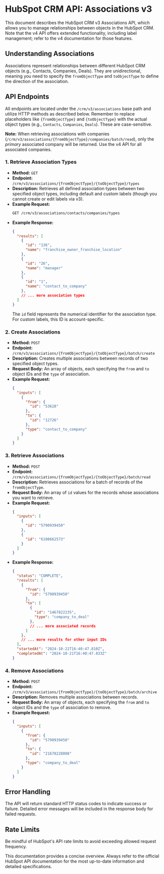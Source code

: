 # HubSpot CRM API: Associations v3

This document describes the HubSpot CRM v3 Associations API, which allows you to manage relationships between objects in the HubSpot CRM.  Note that the v4 API offers extended functionality, including label management; refer to the v4 documentation for those features.

## Understanding Associations

Associations represent relationships between different HubSpot CRM objects (e.g., Contacts, Companies, Deals).  They are unidirectional, meaning you need to specify the `fromObjectType` and `toObjectType` to define the direction of the association.


## API Endpoints

All endpoints are located under the `/crm/v3/associations` base path and utilize HTTP methods as described below.  Remember to replace placeholders like `{fromObjectType}` and `{toObjectType}` with the actual object types (e.g., `Contacts`, `Companies`, `Deals`).  These are case-sensitive.

**Note:**  When retrieving associations with companies (`/crm/v3/associations/{fromObjectType}/companies/batch/read`), only the *primary* associated company will be returned. Use the v4 API for all associated companies.


### 1. Retrieve Association Types

* **Method:** `GET`
* **Endpoint:** `/crm/v3/associations/{fromObjectType}/{toObjectType}/types`
* **Description:** Retrieves all defined association types between two specified object types, including default and custom labels (though you cannot create or edit labels via v3).
* **Example Request:**
  ```bash
  GET /crm/v3/associations/contacts/companies/types
  ```
* **Example Response:**
  ```json
  {
    "results": [
      {
        "id": "136",
        "name": "franchise_owner_franchise_location"
      },
      {
        "id": "26",
        "name": "manager"
      },
      {
        "id": "1",
        "name": "contact_to_company"
      },
      // ... more association types
    ]
  }
  ```
  The `id` field represents the numerical identifier for the association type.  For custom labels, this ID is account-specific.


### 2. Create Associations

* **Method:** `POST`
* **Endpoint:** `/crm/v3/associations/{fromObjectType}/{toObjectType}/batch/create`
* **Description:** Creates multiple associations between records of two specified object types.
* **Request Body:**  An array of objects, each specifying the `from` and `to` object IDs and the `type` of association.
* **Example Request:**
  ```json
  {
    "inputs": [
      {
        "from": {
          "id": "53628"
        },
        "to": {
          "id": "12726"
        },
        "type": "contact_to_company"
      }
    ]
  }
  ```


### 3. Retrieve Associations

* **Method:** `POST`
* **Endpoint:** `/crm/v3/associations/{fromObjectType}/{toObjectType}/batch/read`
* **Description:** Retrieves associations for a batch of records of the `fromObjectType`.
* **Request Body:** An array of `id` values for the records whose associations you want to retrieve.
* **Example Request:**
  ```json
  {
    "inputs": [
      {
        "id": "5790939450"
      },
      {
        "id": "6108662573"
      }
    ]
  }
  ```
* **Example Response:**
  ```json
  {
    "status": "COMPLETE",
    "results": [
      {
        "from": {
          "id": "5790939450"
        },
        "to": [
          {
            "id": "1467822235",
            "type": "company_to_deal"
          },
          // ... more associated records
        ]
      },
      // ... more results for other input IDs
    ],
    "startedAt": "2024-10-21T16:40:47.810Z",
    "completedAt": "2024-10-21T16:40:47.833Z"
  }
  ```


### 4. Remove Associations

* **Method:** `POST`
* **Endpoint:** `/crm/v3/associations/{fromObjectType}/{toObjectType}/batch/archive`
* **Description:** Removes multiple associations between records.
* **Request Body:** An array of objects, each specifying the `from` and `to` object IDs and the `type` of association to remove.
* **Example Request:**
  ```json
  {
    "inputs": [
      {
        "from": {
          "id": "5790939450"
        },
        "to": {
          "id": "21678228008"
        },
        "type": "company_to_deal"
      }
    ]
  }
  ```


## Error Handling

The API will return standard HTTP status codes to indicate success or failure.  Detailed error messages will be included in the response body for failed requests.


## Rate Limits

Be mindful of HubSpot's API rate limits to avoid exceeding allowed request frequency.


This documentation provides a concise overview.  Always refer to the official HubSpot API documentation for the most up-to-date information and detailed specifications.
